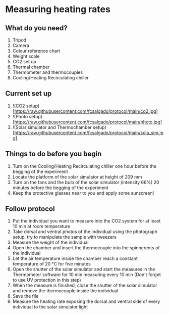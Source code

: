 # **Measuring heating rates**

## **What do you need?**

1. Tripod 
2. Camera
3. Colour reference chart
4. Weight scale
5. CO2 set up
6. Thermal chamber
7. Thermometer and thermocouples 
8. Cooling/Heating Recirculating chiller

## **Current set up**

1. !(CO2 setup)[https://raw.githubusercontent.com/fcsalgado/protocol/main/co2.jpg]
2. !(Photo setup)[https://raw.githubusercontent.com/fcsalgado/protocol/main/photo.jpg]
3. !(Solar simulator and Thermochamber setup)[https://raw.githubusercontent.com/fcsalgado/protocol/main/sola_sim.jpg]

## **Things to do before you begin**

1. Turn on the Cooling/Heating Recirculating chiller one hour before the begging of the experiment
2. Locate the platform of the solar simulator at height of 209 mm
3. Turn on the fans and the bulb of the solar simulator (intensity 66%) 20 minutes before the begging of the experiment
4. Keep the protective glasses near to you and apply some sunscreen!

## **Follow protocol**

1. Put the individual you want to measure into the CO2 system for at least 10 min at room temperature
2. Take dorsal and ventral photos of the individual using the photograph setup, try to manipulate the sample with tweezers
3. Measure the weight of the individual
4. Open the chamber and insert the thermocouple into the spinnerents of the individual
5. Let the air temperature inside the chamber reach a constant temperature of 20 °C for five minutes
6. Open the shutter of the solar simulator and start the measures in the Thermometer software for 10 min measuring every 10 min (Don't forget to use UV protection in this step)
7. When the measure is finished, close the shutter of the solar simulator and remove the thermocouple inside the individual
8. Save the file
9. Measure the heating rate exposing the dorsal and ventral side of every individual to the solar simulator light 



